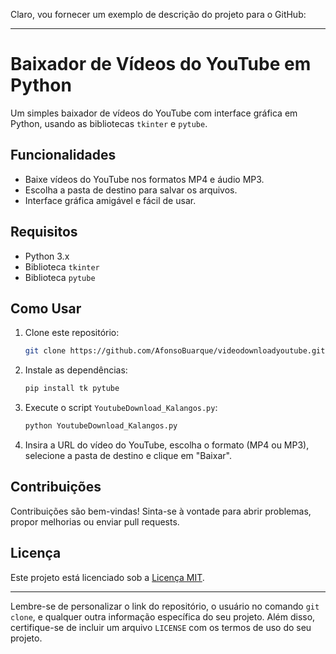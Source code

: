 Claro, vou fornecer um exemplo de descrição do projeto para o GitHub:

---

# Baixador de Vídeos do YouTube em Python

Um simples baixador de vídeos do YouTube com interface gráfica em Python, usando as bibliotecas `tkinter` e `pytube`.

## Funcionalidades

- Baixe vídeos do YouTube nos formatos MP4 e áudio MP3.
- Escolha a pasta de destino para salvar os arquivos.
- Interface gráfica amigável e fácil de usar.

## Requisitos

- Python 3.x
- Biblioteca `tkinter`
- Biblioteca `pytube`

## Como Usar

1. Clone este repositório:
   ```bash
   git clone https://github.com/AfonsoBuarque/videodownloadyoutube.git
   ```

2. Instale as dependências:
   ```bash
   pip install tk pytube
   ```

3. Execute o script `YoutubeDownload_Kalangos.py`:
   ```bash
   python YoutubeDownload_Kalangos.py
   ```

4. Insira a URL do vídeo do YouTube, escolha o formato (MP4 ou MP3), selecione a pasta de destino e clique em "Baixar".

## Contribuições

Contribuições são bem-vindas! Sinta-se à vontade para abrir problemas, propor melhorias ou enviar pull requests.

## Licença

Este projeto está licenciado sob a [Licença MIT](LICENSE).

---

Lembre-se de personalizar o link do repositório, o usuário no comando `git clone`, e qualquer outra informação específica do seu projeto. Além disso, certifique-se de incluir um arquivo `LICENSE` com os termos de uso do seu projeto.
